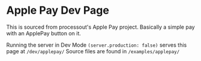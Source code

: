 # Apple Pay Dev Page

This is sourced from processout's Apple Pay project.
Basically a simple pay with an ApplePay button on it.

Running the server in Dev Mode `(server.production: false)` serves this page at `/dev/applepay/`
Source files are found in `/examples/applepay/`
